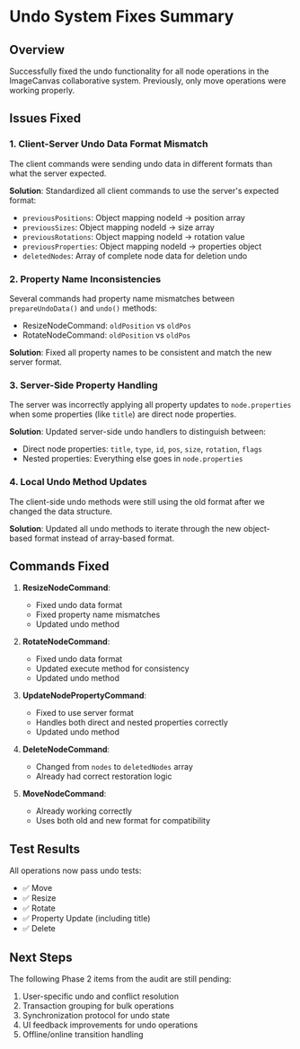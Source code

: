 # Undo System Fixes Summary

## Overview
Successfully fixed the undo functionality for all node operations in the ImageCanvas collaborative system. Previously, only move operations were working properly.

## Issues Fixed

### 1. Client-Server Undo Data Format Mismatch
The client commands were sending undo data in different formats than what the server expected.

**Solution**: Standardized all client commands to use the server's expected format:
- `previousPositions`: Object mapping nodeId -> position array
- `previousSizes`: Object mapping nodeId -> size array  
- `previousRotations`: Object mapping nodeId -> rotation value
- `previousProperties`: Object mapping nodeId -> properties object
- `deletedNodes`: Array of complete node data for deletion undo

### 2. Property Name Inconsistencies
Several commands had property name mismatches between `prepareUndoData()` and `undo()` methods:
- ResizeNodeCommand: `oldPosition` vs `oldPos`
- RotateNodeCommand: `oldPosition` vs `oldPos`

**Solution**: Fixed all property names to be consistent and match the new server format.

### 3. Server-Side Property Handling
The server was incorrectly applying all property updates to `node.properties` when some properties (like `title`) are direct node properties.

**Solution**: Updated server-side undo handlers to distinguish between:
- Direct node properties: `title`, `type`, `id`, `pos`, `size`, `rotation`, `flags`
- Nested properties: Everything else goes in `node.properties`

### 4. Local Undo Method Updates
The client-side undo methods were still using the old format after we changed the data structure.

**Solution**: Updated all undo methods to iterate through the new object-based format instead of array-based format.

## Commands Fixed

1. **ResizeNodeCommand**: 
   - Fixed undo data format
   - Fixed property name mismatches
   - Updated undo method

2. **RotateNodeCommand**:
   - Fixed undo data format  
   - Updated execute method for consistency
   - Updated undo method

3. **UpdateNodePropertyCommand**:
   - Fixed to use server format
   - Handles both direct and nested properties correctly
   - Updated undo method

4. **DeleteNodeCommand**:
   - Changed from `nodes` to `deletedNodes` array
   - Already had correct restoration logic

5. **MoveNodeCommand**:
   - Already working correctly
   - Uses both old and new format for compatibility

## Test Results

All operations now pass undo tests:
- ✅ Move
- ✅ Resize  
- ✅ Rotate
- ✅ Property Update (including title)
- ✅ Delete

## Next Steps

The following Phase 2 items from the audit are still pending:
1. User-specific undo and conflict resolution
2. Transaction grouping for bulk operations
3. Synchronization protocol for undo state
4. UI feedback improvements for undo operations
5. Offline/online transition handling